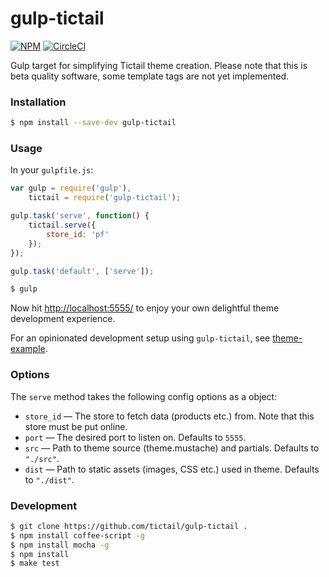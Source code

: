 # gulp-tictail

[![NPM](https://img.shields.io/npm/v/gulp-tictail.svg)](https://www.npmjs.com/package/gulp-tictail) [![CircleCI](https://circleci.com/gh/tictail/gulp-tictail.svg?style=shield)](https://circleci.com/gh/tictail/gulp-tictail)

Gulp target for simplifying Tictail theme creation. Please note that this is beta quality software, some template tags are not yet implemented.


### Installation

```bash
$ npm install --save-dev gulp-tictail
```

### Usage

In your `gulpfile.js`:

```javascript
var gulp = require('gulp'),
    tictail = require('gulp-tictail');

gulp.task('serve', function() {
    tictail.serve({
        store_id: 'pf'
    });
});

gulp.task('default', ['serve']);
```

```bash
$ gulp
```

Now hit [http://localhost:5555/](http://localhost:5555/) to enjoy your own delightful theme development experience.

For an opinionated development setup using `gulp-tictail`, see [theme-example](https://github.com/tictail/theme-example).


### Options

The `serve` method takes the following config options as a object:

* `store_id` — The store to fetch data (products etc.) from. Note that this store must be put online.
* `port` — The desired port to listen on. Defaults to `5555`.
* `src` — Path to theme source (theme.mustache) and partials. Defaults to `"./src"`.
* `dist` — Path to static assets (images, CSS etc.) used in theme. Defaults to `"./dist"`.


### Development

```bash
$ git clone https://github.com/tictail/gulp-tictail .
$ npm install coffee-script -g
$ npm install mocha -g
$ npm install
$ make test
```
